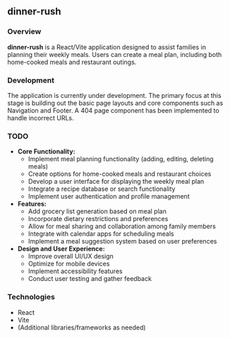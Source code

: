 ## dinner-rush

### Overview
**dinner-rush** is a React/Vite application designed to assist families in planning their weekly meals. Users can create a meal plan, including both home-cooked meals and restaurant outings. 

### Development
The application is currently under development. The primary focus at this stage is building out the basic page layouts and core components such as Navigation and Footer. A 404 page component has been implemented to handle incorrect URLs.

### TODO
* **Core Functionality:**
  * Implement meal planning functionality (adding, editing, deleting meals)
  * Create options for home-cooked meals and restaurant choices
  * Develop a user interface for displaying the weekly meal plan
  * Integrate a recipe database or search functionality
  * Implement user authentication and profile management
* **Features:**
  * Add grocery list generation based on meal plan
  * Incorporate dietary restrictions and preferences
  * Allow for meal sharing and collaboration among family members
  * Integrate with calendar apps for scheduling meals
  * Implement a meal suggestion system based on user preferences
* **Design and User Experience:**
  * Improve overall UI/UX design
  * Optimize for mobile devices
  * Implement accessibility features
  * Conduct user testing and gather feedback

### Technologies
* React
* Vite
* (Additional libraries/frameworks as needed)

